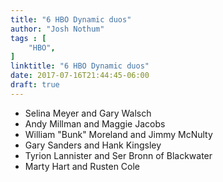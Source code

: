 ```yaml
---
title: "6 HBO Dynamic duos"
author: "Josh Nothum"
tags : [
    "HBO",
]
linktitle: "6 HBO Dynamic duos"
date: 2017-07-16T21:44:45-06:00
draft: true
---
```


* Selina Meyer and Gary Walsch
* Andy Millman and Maggie Jacobs
* William "Bunk" Moreland and Jimmy McNulty
* Gary Sanders and Hank Kingsley
* Tyrion Lannister and Ser Bronn of Blackwater
* Marty Hart and Rusten Cole
